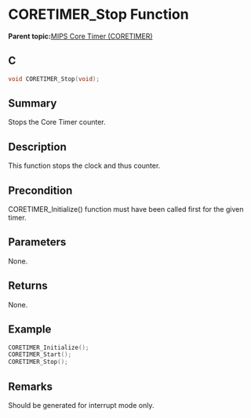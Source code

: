 # CORETIMER\_Stop Function

**Parent topic:**[MIPS Core Timer \(CORETIMER\)](GUID-0707DBF2-5D28-4D37-BAE7-EB194F1CB63C.md)

## C

```c
void CORETIMER_Stop(void);
```

## Summary

Stops the Core Timer counter.

## Description

This function stops the clock and thus counter.

## Precondition

CORETIMER\_Initialize\(\) function must have been called first for the given timer.

## Parameters

None.

## Returns

None.

## Example

```c
CORETIMER_Initialize();
CORETIMER_Start();
CORETIMER_Stop();
```

## Remarks

Should be generated for interrupt mode only.

